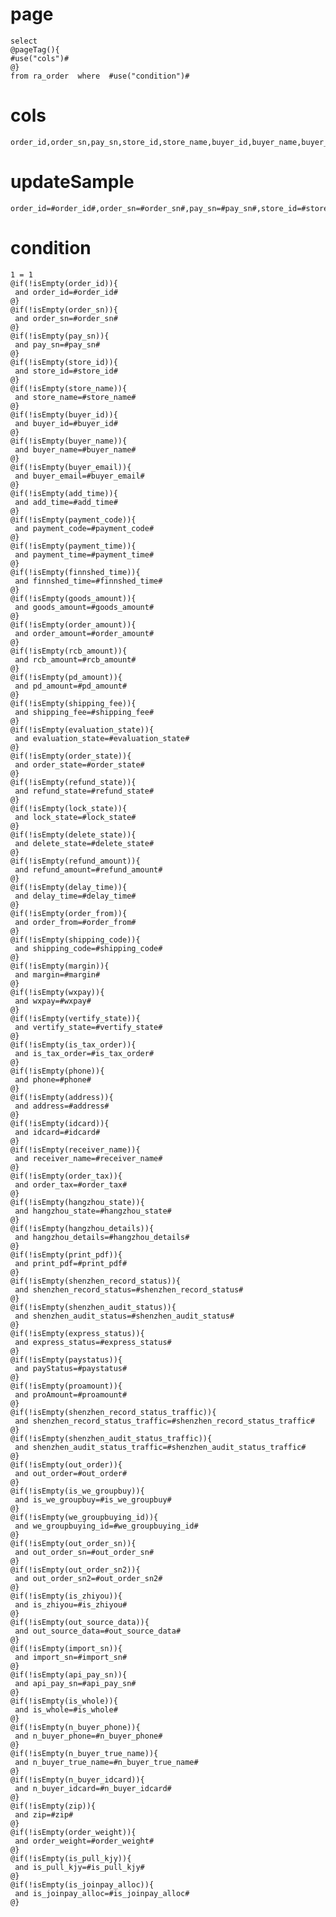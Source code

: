 page
===

	select 
	@pageTag(){
	#use("cols")# 
	@}
	from ra_order  where  #use("condition")#

cols
===
	order_id,order_sn,pay_sn,store_id,store_name,buyer_id,buyer_name,buyer_email,add_time,payment_code,payment_time,finnshed_time,goods_amount,order_amount,rcb_amount,pd_amount,shipping_fee,evaluation_state,order_state,refund_state,lock_state,delete_state,refund_amount,delay_time,order_from,shipping_code,margin,wxpay,vertify_state,is_tax_order,phone,address,idcard,receiver_name,order_tax,hangzhou_state,hangzhou_details,print_pdf,shenzhen_record_status,shenzhen_audit_status,express_status,payStatus,proAmount,shenzhen_record_status_traffic,shenzhen_audit_status_traffic,out_order,is_we_groupbuy,we_groupbuying_id,out_order_sn,out_order_sn2,is_zhiyou,out_source_data,import_sn,api_pay_sn,is_whole,n_buyer_phone,n_buyer_true_name,n_buyer_idcard,zip,order_weight,is_pull_kjy,is_joinpay_alloc

updateSample
===
	
	order_id=#order_id#,order_sn=#order_sn#,pay_sn=#pay_sn#,store_id=#store_id#,store_name=#store_name#,buyer_id=#buyer_id#,buyer_name=#buyer_name#,buyer_email=#buyer_email#,add_time=#add_time#,payment_code=#payment_code#,payment_time=#payment_time#,finnshed_time=#finnshed_time#,goods_amount=#goods_amount#,order_amount=#order_amount#,rcb_amount=#rcb_amount#,pd_amount=#pd_amount#,shipping_fee=#shipping_fee#,evaluation_state=#evaluation_state#,order_state=#order_state#,refund_state=#refund_state#,lock_state=#lock_state#,delete_state=#delete_state#,refund_amount=#refund_amount#,delay_time=#delay_time#,order_from=#order_from#,shipping_code=#shipping_code#,margin=#margin#,wxpay=#wxpay#,vertify_state=#vertify_state#,is_tax_order=#is_tax_order#,phone=#phone#,address=#address#,idcard=#idcard#,receiver_name=#receiver_name#,order_tax=#order_tax#,hangzhou_state=#hangzhou_state#,hangzhou_details=#hangzhou_details#,print_pdf=#print_pdf#,shenzhen_record_status=#shenzhen_record_status#,shenzhen_audit_status=#shenzhen_audit_status#,express_status=#express_status#,payStatus=#paystatus#,proAmount=#proamount#,shenzhen_record_status_traffic=#shenzhen_record_status_traffic#,shenzhen_audit_status_traffic=#shenzhen_audit_status_traffic#,out_order=#out_order#,is_we_groupbuy=#is_we_groupbuy#,we_groupbuying_id=#we_groupbuying_id#,out_order_sn=#out_order_sn#,out_order_sn2=#out_order_sn2#,is_zhiyou=#is_zhiyou#,out_source_data=#out_source_data#,import_sn=#import_sn#,api_pay_sn=#api_pay_sn#,is_whole=#is_whole#,n_buyer_phone=#n_buyer_phone#,n_buyer_true_name=#n_buyer_true_name#,n_buyer_idcard=#n_buyer_idcard#,zip=#zip#,order_weight=#order_weight#,is_pull_kjy=#is_pull_kjy#,is_joinpay_alloc=#is_joinpay_alloc#

condition
===

	1 = 1  
	@if(!isEmpty(order_id)){
	 and order_id=#order_id#
	@}
	@if(!isEmpty(order_sn)){
	 and order_sn=#order_sn#
	@}
	@if(!isEmpty(pay_sn)){
	 and pay_sn=#pay_sn#
	@}
	@if(!isEmpty(store_id)){
	 and store_id=#store_id#
	@}
	@if(!isEmpty(store_name)){
	 and store_name=#store_name#
	@}
	@if(!isEmpty(buyer_id)){
	 and buyer_id=#buyer_id#
	@}
	@if(!isEmpty(buyer_name)){
	 and buyer_name=#buyer_name#
	@}
	@if(!isEmpty(buyer_email)){
	 and buyer_email=#buyer_email#
	@}
	@if(!isEmpty(add_time)){
	 and add_time=#add_time#
	@}
	@if(!isEmpty(payment_code)){
	 and payment_code=#payment_code#
	@}
	@if(!isEmpty(payment_time)){
	 and payment_time=#payment_time#
	@}
	@if(!isEmpty(finnshed_time)){
	 and finnshed_time=#finnshed_time#
	@}
	@if(!isEmpty(goods_amount)){
	 and goods_amount=#goods_amount#
	@}
	@if(!isEmpty(order_amount)){
	 and order_amount=#order_amount#
	@}
	@if(!isEmpty(rcb_amount)){
	 and rcb_amount=#rcb_amount#
	@}
	@if(!isEmpty(pd_amount)){
	 and pd_amount=#pd_amount#
	@}
	@if(!isEmpty(shipping_fee)){
	 and shipping_fee=#shipping_fee#
	@}
	@if(!isEmpty(evaluation_state)){
	 and evaluation_state=#evaluation_state#
	@}
	@if(!isEmpty(order_state)){
	 and order_state=#order_state#
	@}
	@if(!isEmpty(refund_state)){
	 and refund_state=#refund_state#
	@}
	@if(!isEmpty(lock_state)){
	 and lock_state=#lock_state#
	@}
	@if(!isEmpty(delete_state)){
	 and delete_state=#delete_state#
	@}
	@if(!isEmpty(refund_amount)){
	 and refund_amount=#refund_amount#
	@}
	@if(!isEmpty(delay_time)){
	 and delay_time=#delay_time#
	@}
	@if(!isEmpty(order_from)){
	 and order_from=#order_from#
	@}
	@if(!isEmpty(shipping_code)){
	 and shipping_code=#shipping_code#
	@}
	@if(!isEmpty(margin)){
	 and margin=#margin#
	@}
	@if(!isEmpty(wxpay)){
	 and wxpay=#wxpay#
	@}
	@if(!isEmpty(vertify_state)){
	 and vertify_state=#vertify_state#
	@}
	@if(!isEmpty(is_tax_order)){
	 and is_tax_order=#is_tax_order#
	@}
	@if(!isEmpty(phone)){
	 and phone=#phone#
	@}
	@if(!isEmpty(address)){
	 and address=#address#
	@}
	@if(!isEmpty(idcard)){
	 and idcard=#idcard#
	@}
	@if(!isEmpty(receiver_name)){
	 and receiver_name=#receiver_name#
	@}
	@if(!isEmpty(order_tax)){
	 and order_tax=#order_tax#
	@}
	@if(!isEmpty(hangzhou_state)){
	 and hangzhou_state=#hangzhou_state#
	@}
	@if(!isEmpty(hangzhou_details)){
	 and hangzhou_details=#hangzhou_details#
	@}
	@if(!isEmpty(print_pdf)){
	 and print_pdf=#print_pdf#
	@}
	@if(!isEmpty(shenzhen_record_status)){
	 and shenzhen_record_status=#shenzhen_record_status#
	@}
	@if(!isEmpty(shenzhen_audit_status)){
	 and shenzhen_audit_status=#shenzhen_audit_status#
	@}
	@if(!isEmpty(express_status)){
	 and express_status=#express_status#
	@}
	@if(!isEmpty(paystatus)){
	 and payStatus=#paystatus#
	@}
	@if(!isEmpty(proamount)){
	 and proAmount=#proamount#
	@}
	@if(!isEmpty(shenzhen_record_status_traffic)){
	 and shenzhen_record_status_traffic=#shenzhen_record_status_traffic#
	@}
	@if(!isEmpty(shenzhen_audit_status_traffic)){
	 and shenzhen_audit_status_traffic=#shenzhen_audit_status_traffic#
	@}
	@if(!isEmpty(out_order)){
	 and out_order=#out_order#
	@}
	@if(!isEmpty(is_we_groupbuy)){
	 and is_we_groupbuy=#is_we_groupbuy#
	@}
	@if(!isEmpty(we_groupbuying_id)){
	 and we_groupbuying_id=#we_groupbuying_id#
	@}
	@if(!isEmpty(out_order_sn)){
	 and out_order_sn=#out_order_sn#
	@}
	@if(!isEmpty(out_order_sn2)){
	 and out_order_sn2=#out_order_sn2#
	@}
	@if(!isEmpty(is_zhiyou)){
	 and is_zhiyou=#is_zhiyou#
	@}
	@if(!isEmpty(out_source_data)){
	 and out_source_data=#out_source_data#
	@}
	@if(!isEmpty(import_sn)){
	 and import_sn=#import_sn#
	@}
	@if(!isEmpty(api_pay_sn)){
	 and api_pay_sn=#api_pay_sn#
	@}
	@if(!isEmpty(is_whole)){
	 and is_whole=#is_whole#
	@}
	@if(!isEmpty(n_buyer_phone)){
	 and n_buyer_phone=#n_buyer_phone#
	@}
	@if(!isEmpty(n_buyer_true_name)){
	 and n_buyer_true_name=#n_buyer_true_name#
	@}
	@if(!isEmpty(n_buyer_idcard)){
	 and n_buyer_idcard=#n_buyer_idcard#
	@}
	@if(!isEmpty(zip)){
	 and zip=#zip#
	@}
	@if(!isEmpty(order_weight)){
	 and order_weight=#order_weight#
	@}
	@if(!isEmpty(is_pull_kjy)){
	 and is_pull_kjy=#is_pull_kjy#
	@}
	@if(!isEmpty(is_joinpay_alloc)){
	 and is_joinpay_alloc=#is_joinpay_alloc#
	@}
	
	